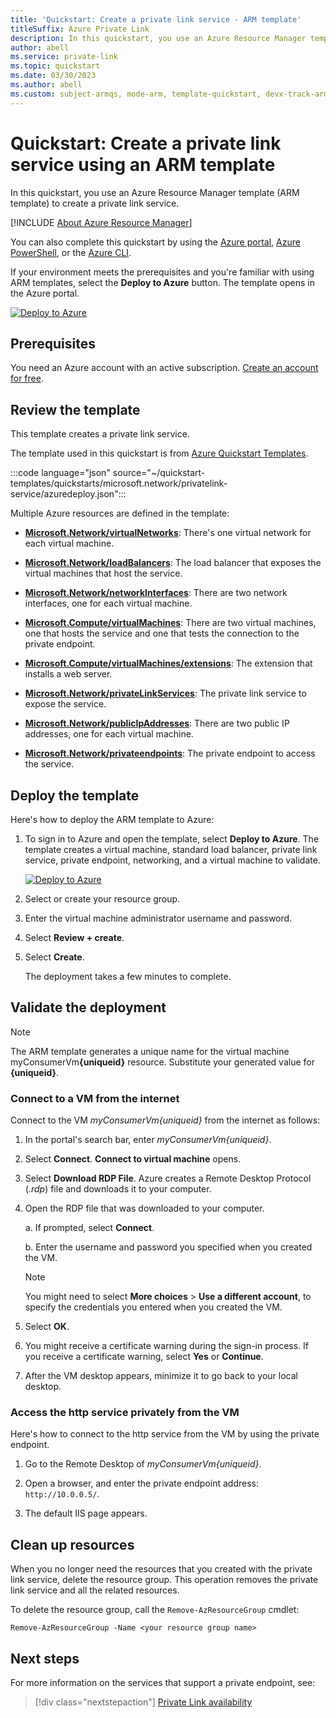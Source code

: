 ```yaml
---
title: 'Quickstart: Create a private link service - ARM template'
titleSuffix: Azure Private Link
description: In this quickstart, you use an Azure Resource Manager template (ARM template) to create a private link service.
author: abell
ms.service: private-link
ms.topic: quickstart
ms.date: 03/30/2023
ms.author: abell
ms.custom: subject-armqs, mode-arm, template-quickstart, devx-track-arm-template
---
```


# Quickstart: Create a private link service using an ARM template

In this quickstart, you use an Azure Resource Manager template (ARM template) to create a private link service.

[!INCLUDE [About Azure Resource Manager](../../includes/resource-manager-quickstart-introduction.md)]

You can also complete this quickstart by using the [Azure portal](create-private-link-service-portal.md), [Azure PowerShell](create-private-link-service-powershell.md), or the [Azure CLI](create-private-link-service-cli.md).

If your environment meets the prerequisites and you're familiar with using ARM templates, select the **Deploy to Azure** button. The template opens in the Azure portal.

[![Deploy to Azure](../media/template-deployments/deploy-to-azure.svg)](https://portal.azure.com/#create/Microsoft.Template/uri/https%3A%2F%2Fraw.githubusercontent.com%2FAzure%2Fazure-quickstart-templates%2Fmaster%2Fquickstarts%2Fmicrosoft.network%2Fprivatelink-service%2Fazuredeploy.json)

## Prerequisites

You need an Azure account with an active subscription. [Create an account for free](https://azure.microsoft.com/free/?WT.mc_id=A261C142F).

## Review the template

This template creates a private link service.

The template used in this quickstart is from [Azure Quickstart Templates](https://azure.microsoft.com/resources/templates/privatelink-service/).

:::code language="json" source="~/quickstart-templates/quickstarts/microsoft.network/privatelink-service/azuredeploy.json":::

Multiple Azure resources are defined in the template:

- [**Microsoft.Network/virtualNetworks**](/azure/templates/microsoft.network/virtualnetworks): There's one virtual network for each virtual machine.

- [**Microsoft.Network/loadBalancers**](/azure/templates/microsoft.network/loadBalancers): The load balancer that exposes the virtual machines that host the service.

- [**Microsoft.Network/networkInterfaces**](/azure/templates/microsoft.network/networkinterfaces): There are two network interfaces, one for each virtual machine.

- [**Microsoft.Compute/virtualMachines**](/azure/templates/microsoft.compute/virtualmachines): There are two virtual machines, one that hosts the service and one that tests the connection to the private endpoint.

- [**Microsoft.Compute/virtualMachines/extensions**](/azure/templates/Microsoft.Compute/virtualMachines/extensions): The extension that installs a web server.

- [**Microsoft.Network/privateLinkServices**](/azure/templates/microsoft.network/privateLinkServices): The private link service to expose the service.

- [**Microsoft.Network/publicIpAddresses**](/azure/templates/microsoft.network/publicIpAddresses): There are two public IP addresses, one for each virtual machine.

- [**Microsoft.Network/privateendpoints**](/azure/templates/microsoft.network/privateendpoints): The private endpoint to access the service.

## Deploy the template

Here's how to deploy the ARM template to Azure:

1. To sign in to Azure and open the template, select **Deploy to Azure**. The template creates a virtual machine, standard load balancer, private link service, private endpoint, networking, and a virtual machine to validate.

   [![Deploy to Azure](../media/template-deployments/deploy-to-azure.svg)](https://portal.azure.com/#create/Microsoft.Template/uri/https%3A%2F%2Fraw.githubusercontent.com%2FAzure%2Fazure-quickstart-templates%2Fmaster%2Fquickstarts%2Fmicrosoft.network%2Fprivatelink-service%2Fazuredeploy.json)

2. Select or create your resource group.

3. Enter the virtual machine administrator username and password.

4. Select **Review + create**.

5. Select **Create**.

   The deployment takes a few minutes to complete.

## Validate the deployment

> [!NOTE]
> The ARM template generates a unique name for the virtual machine myConsumerVm<b>{uniqueid}</b> resource. Substitute your generated value for **{uniqueid}**.

### Connect to a VM from the internet

Connect to the VM _myConsumerVm{uniqueid}_ from the internet as follows:

1.  In the portal's search bar, enter _myConsumerVm{uniqueid}_.

2.  Select **Connect**. **Connect to virtual machine** opens.

3.  Select **Download RDP File**. Azure creates a Remote Desktop Protocol (_.rdp_) file and downloads it to your computer.

4.  Open the RDP file that was downloaded to your computer.

    a. If prompted, select **Connect**.

    b. Enter the username and password you specified when you created the VM.

    > [!NOTE]
    > You might need to select **More choices** > **Use a different account**, to specify the credentials you entered when you created the VM.

5.  Select **OK**.

6.  You might receive a certificate warning during the sign-in process. If you receive a certificate warning, select **Yes** or **Continue**.

7.  After the VM desktop appears, minimize it to go back to your local desktop.

### Access the http service privately from the VM

Here's how to connect to the http service from the VM by using the private endpoint.

1.  Go to the Remote Desktop of _myConsumerVm{uniqueid}_.

2.  Open a browser, and enter the private endpoint address: `http://10.0.0.5/`.

3.  The default IIS page appears.

## Clean up resources

When you no longer need the resources that you created with the private link service, delete the resource group. This operation removes the private link service and all the related resources.

To delete the resource group, call the `Remove-AzResourceGroup` cmdlet:

```azurepowershell-interactive
Remove-AzResourceGroup -Name <your resource group name>
```

## Next steps

For more information on the services that support a private endpoint, see:
> [!div class="nextstepaction"]
> [Private Link availability](private-link-overview.md#availability)
